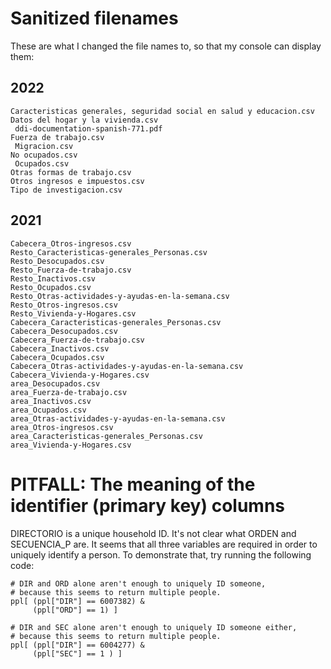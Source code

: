 # Sanitized filenames

These are what I changed the file names to,
so that my console can display them:

## 2022

```
Caracteristicas generales, seguridad social en salud y educacion.csv
Datos del hogar y la vivienda.csv
 ddi-documentation-spanish-771.pdf
Fuerza de trabajo.csv
 Migracion.csv
No ocupados.csv
 Ocupados.csv
Otras formas de trabajo.csv
Otros ingresos e impuestos.csv
Tipo de investigacion.csv
```

## 2021

```
Cabecera_Otros-ingresos.csv
Resto_Caracteristicas-generales_Personas.csv
Resto_Desocupados.csv
Resto_Fuerza-de-trabajo.csv
Resto_Inactivos.csv
Resto_Ocupados.csv
Resto_Otras-actividades-y-ayudas-en-la-semana.csv
Resto_Otros-ingresos.csv
Resto_Vivienda-y-Hogares.csv
Cabecera_Caracteristicas-generales_Personas.csv
Cabecera_Desocupados.csv
Cabecera_Fuerza-de-trabajo.csv
Cabecera_Inactivos.csv
Cabecera_Ocupados.csv
Cabecera_Otras-actividades-y-ayudas-en-la-semana.csv
Cabecera_Vivienda-y-Hogares.csv
area_Desocupados.csv
area_Fuerza-de-trabajo.csv
area_Inactivos.csv
area_Ocupados.csv
area_Otras-actividades-y-ayudas-en-la-semana.csv
area_Otros-ingresos.csv
area_Caracteristicas-generales_Personas.csv
area_Vivienda-y-Hogares.csv
```

# PITFALL: The meaning of the identifier (primary key) columns

DIRECTORIO is a unique household ID.
It's not clear what ORDEN and SECUENCIA_P are.
It seems that all three variables are required
in order to uniquely identify a person.
To demonstrate that, try running the following code:

```
# DIR and ORD alone aren't enough to uniquely ID someone,
# because this seems to return multiple people.
ppl[ (ppl["DIR"] == 6007382) &
     (ppl["ORD"] == 1) ]

# DIR and SEC alone aren't enough to uniquely ID someone either,
# because this seems to return multiple people.
ppl[ (ppl["DIR"] == 6004277) &
     (ppl["SEC"] == 1 ) ]
```

